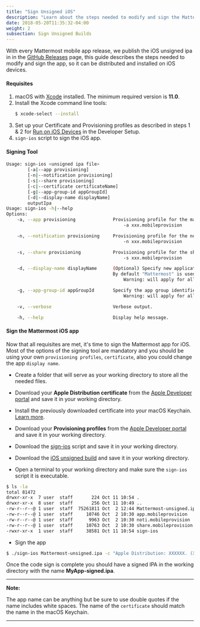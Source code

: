 ```yaml
---
title: "Sign Unsigned iOS"
description: "Learn about the steps needed to modify and sign the Mattermost app so it can be distributed and installed on iOS devices."
date: 2018-05-20T11:35:32-04:00
weight: 2
subsection: Sign Unsigned Builds
---
```


With every Mattermost mobile app release, we publish the iOS unsigned ipa in in the [GitHub Releases](https://github.com/mattermost/mattermost-mobile/releases) page, this guide describes the steps needed to modify and sign the app, so it can be distributed and installed on iOS devices.

#### Requisites

1. macOS with [Xcode](https://itunes.apple.com/us/app/xcode/id497799835?ls=1&mt=12) installed. The minimum required version is **11.0**.
2. Install the Xcode command line tools:
	```bash
	$ xcode-select --install
3. Set up your Certificate and Provisioning profiles as described in steps 1 & 2 for [Run on iOS Devices](/contribute/mobile/developer-setup/run/#run-on-ios-devices) in the Developer Setup.
4. `sign-ios` script to sign the iOS app.

#### Signing Tool

```bash
Usage: sign-ios <unsigned ipa file>
		[-a|--app provisioning]
		[-n|--notification provisioning]
		[-s|--share provisioning]
		[-c|--certificate certificateName]
		[-g|--app-group-id appGroupId]
		[-d|--display-name displayName]
		outputIpa
Usage: sign-ios -h|--help
Options:
	-a, --app provisioning	            Provisioning profile for the main application.
							                -a xxx.mobileprovision

	-n, --notification provisioning		Provisioning profile for the notification extension.
							                -n xxx.mobileprovision

	-s, --share provisioning		    Provisioning profile for the share extension.
							                -s xxx.mobileprovision

	-d, --display-name displayName		(Optional) Specify new application display name.
                                        By default "Mattermost" is used.
							                Warning: will apply for all nested apps and extensions.

	-g, --app-group-id appGroupId		Specify the app group identifier to use (AppGroupId).
							                Warning: will apply for all nested apps and extensions.

	-v, --verbose				        Verbose output.

	-h, --help				            Display help message.
```

#### Sign the Mattermost iOS app

Now that all requisites are met, it's time to sign the Mattermost app for iOS. Most of the options of the signing tool are mandatory
and you should be using your own `provisioning profiles`, `certificate`, also you could change the app `display name`.

* Create a folder that will serve as your working directory to store all the needed files.

* Download your **Apple Distribution certificate** from the [Apple Developer portal](https://developer.apple.com/account/resources/certificates/list) and save it in your working directory.
* Install the previously downloaded certificate into your macOS Keychain. [Learn more](https://developer.apple.com/support/certificates).
* Download your **Provisioning profiles** from the [Apple Developer portal](https://developer.apple.com/account/resources/profiles/list) and save it in your working directory.
* Download the [sign-ios](/scripts/sign-ios/) script and save it in your working directory.
* Download the [iOS unsigned build](https://github.com/mattermost/mattermost-mobile/releases) and save it in your working directory.
* Open a terminal to your working directory and make sure the `sign-ios` script it is executable.

```bash
$ ls -la
total 81472
drwxr-xr-x  7 user  staff       224 Oct 11 10:54 .
drwxr-xr-x  8 user  staff       256 Oct 11 10:49 ..
-rw-r--r--@ 1 user  staff  75261811 Oct  2 12:44 Mattermost-unsigned.ipa
-rw-r--r--@ 1 user  staff     10746 Oct  2 10:30 app.mobileprovision
-rw-r--r--@ 1 user  staff      9963 Oct  2 10:30 noti.mobileprovision
-rw-r--r--@ 1 user  staff     10763 Oct  2 10:30 share.mobileprovision
-rwxr-xr-x  1 user  staff     38581 Oct 11 10:54 sign-ios
```

* Sign the app

```bash
$ ./sign-ios Mattermost-unsigned.ipa -c "Apple Distribution: XXXXXX. (XXXXXXXXXX)" -a app.mobileprovision -n noti.mobileprovision -s share.mobileprovision -g group.com.mattermost -d "My App Display Name" MyApp-signed.ipa
```

Once the code sign is complete you should have a signed IPA in the working directory with the name **MyApp-signed.ipa**.

---
**Note:**

The app name can be anything but be sure to use double quotes if the name includes white spaces. The name of the `certificate` should match the name in the macOS Keychain.

---

